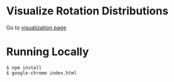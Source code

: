 # Visualize Rotation Distributions

Go to [visualization page](https://ktw361.github.io/visualize-rotations/)

# Running Locally

    $ npm install
    $ google-chrome index.html
